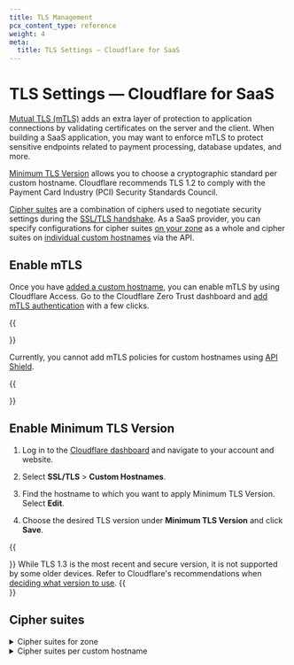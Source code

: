 ```yaml
---
title: TLS Management
pcx_content_type: reference
weight: 4
meta:
  title: TLS Settings — Cloudflare for SaaS
---
```


# TLS Settings — Cloudflare for SaaS

[Mutual TLS (mTLS)](https://www.cloudflare.com/learning/access-management/what-is-mutual-tls/) adds an extra layer of protection to application connections by validating certificates on the server and the client. When building a SaaS application, you may want to enforce mTLS to protect sensitive endpoints related to payment processing, database updates, and more.

[Minimum TLS Version](/ssl/edge-certificates/additional-options/minimum-tls/) allows you to choose a cryptographic standard per custom hostname. Cloudflare recommends TLS 1.2 to comply with the Payment Card Industry (PCI) Security Standards Council.

[Cipher suites](/ssl/ssl-tls/cipher-suites/) are a combination of ciphers used to negotiate security settings during the [SSL/TLS handshake](https://www.cloudflare.com/learning/ssl/what-happens-in-a-tls-handshake/). As a SaaS provider, you can specify configurations for cipher suites [on your zone](https://api.cloudflare.com/#zone-settings-change-ciphers-setting) as a whole and cipher suites on [individual custom hostnames](https://api.cloudflare.com/#custom-hostname-for-a-zone-create-custom-hostname) via the API.

## Enable mTLS

Once you have [added a custom hostname](/cloudflare-for-saas/start/getting-started/), you can enable mTLS by using Cloudflare Access. Go to the Cloudflare Zero Trust dashboard and [add mTLS authentication](/cloudflare-one/identity/devices/mutual-tls-authentication/) with a few clicks.

{{<Aside type="note">}}

Currently, you cannot add mTLS policies for custom hostnames using [API Shield](/api-shield/security/mtls/).

{{</Aside>}}

## Enable Minimum TLS Version

1. Log in to the [Cloudflare dashboard](https://dash.cloudflare.com) and navigate to your account and website.

2. Select **SSL/TLS** > **Custom Hostnames**.

3. Find the hostname to which you want to apply Minimum TLS Version. Select **Edit**.

4. Choose the desired TLS version under **Minimum TLS Version** and click **Save**.

{{<Aside type="note">}}
While TLS 1.3 is the most recent and secure version, it is not supported by some older devices. Refer to Cloudflare's recommendations when [deciding what version to use](/ssl/edge-certificates/additional-options/minimum-tls/#decide-what-version-to-use).
{{</Aside>}}

## Cipher suites

<details>
<summary>Cipher suites for zone</summary>
<div>

Refer to [change ciphers setting on a zone](https://api.cloudflare.com/#zone-settings-change-ciphers-setting).

</div></details>

<details>
<summary>Cipher suites per custom hostname</summary>
<div>

Refer to [SSL properties of a custom hostname](https://api.cloudflare.com/#custom-hostname-for-a-zone-edit-custom-hostname).

</div></details>

